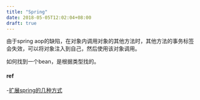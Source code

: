 ```yaml
---
title: "Spring"
date: 2018-05-05T12:02:04+08:00
draft: true
---
```

由于spring aop的缺陷，在对象内调用对象的其他方法时，其他方法的事务标签会失效，可以将对象注入到自己，然后使用该对象调用。

如何找到一个bean，是根据类型找的。

#### ref
-[扩展spring的几种方式](http://nobodyiam.com/2017/02/26/several-ways-to-extend-spring/)
